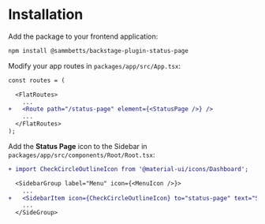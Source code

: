 # Installation

Add the package to your frontend application:

```bash
npm install @sammbetts/backstage-plugin-status-page
```

Modify your app routes in `packages/app/src/App.tsx`:

```diff
const routes = (

  <FlatRoutes>
    ...
+   <Route path="/status-page" element={<StatusPage />} />
    ...
  </FlatRoutes>
);
```

Add the **Status Page** icon to the Sidebar in `packages/app/src/components/Root/Root.tsx`:

```diff
+ import CheckCircleOutlineIcon from '@material-ui/icons/Dashboard';

  <SidebarGroup label="Menu" icon={<MenuIcon />}>
    ...
+   <SidebarItem icon={CheckCircleOutlineIcon} to="status-page" text="Status Page" />
    ...
  </SideGroup>
```
